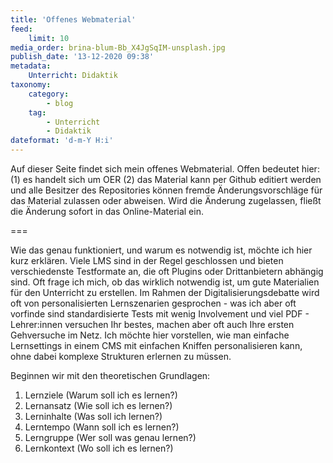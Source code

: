 ```yaml
---
title: 'Offenes Webmaterial'
feed:
    limit: 10
media_order: brina-blum-Bb_X4JgSqIM-unsplash.jpg
publish_date: '13-12-2020 09:38'
metadata:
    Unterricht: Didaktik
taxonomy:
    category:
        - blog
    tag:
        - Unterricht
        - Didaktik
dateformat: 'd-m-Y H:i'
---
```


Auf dieser Seite findet sich mein offenes Webmaterial. Offen bedeutet hier: (1) es handelt sich um OER (2) das Material kann per Github editiert werden und alle Besitzer des Repositories können fremde Änderungsvorschläge für das Material zulassen oder abweisen. Wird die Änderung zugelassen, fließt die Änderung sofort in das Online-Material ein. 

===

Wie das genau funktioniert, und warum es notwendig ist, möchte ich hier kurz erklären. Viele LMS sind in der Regel geschlossen und bieten verschiedenste Testformate an, die oft Plugins oder Drittanbietern abhängig sind. Oft frage ich mich, ob das wirklich notwendig ist, um gute Materialien für den Unterricht zu erstellen. Im Rahmen der Digitalisierungsdebatte wird oft von personalisierten Lernszenarien gesprochen - was ich aber oft vorfinde sind standardisierte Tests mit wenig Involvement und viel PDF - Lehrer:innen versuchen Ihr bestes, machen aber oft auch Ihre ersten Gehversuche im Netz. Ich möchte hier vorstellen, wie man einfache Lernsettings in einem CMS mit einfachen Kniffen personalisieren kann, ohne dabei komplexe Strukturen erlernen zu müssen.

Beginnen wir mit den theoretischen Grundlagen:

1. Lernziele (Warum soll ich es lernen?)
2. Lernansatz (Wie soll ich es lernen?)
3. Lerninhalte (Was soll ich lernen?)
4. Lerntempo (Wann soll ich es lernen?)
5. Lerngruppe (Wer soll was genau lernen?)
6. Lernkontext (Wo soll ich es lernen?)






